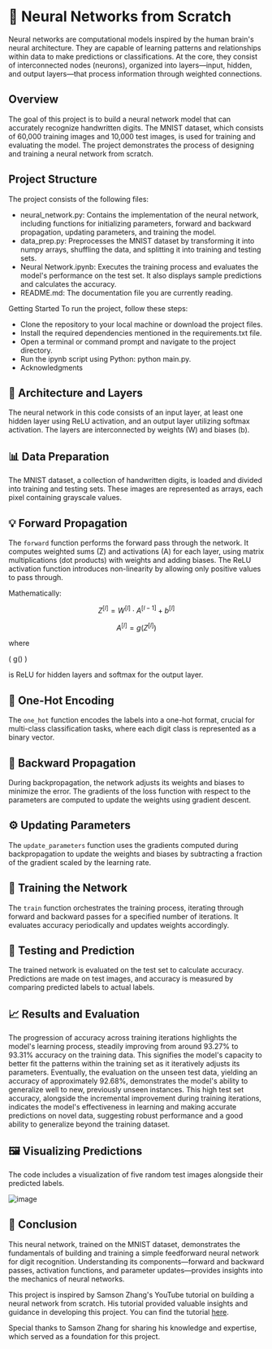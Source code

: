 # 🧠 **Neural Networks from Scratch**

Neural networks are computational models inspired by the human brain's neural architecture. They are capable of learning patterns and relationships within data to make predictions or classifications. At the core, they consist of interconnected nodes (neurons), organized into layers—input, hidden, and output layers—that process information through weighted connections.


## Overview
The goal of this project is to build a neural network model that can accurately recognize handwritten digits. The MNIST dataset, which consists of 60,000 training images and 10,000 test images, is used for training and evaluating the model. The project demonstrates the process of designing and training a neural network from scratch.

## Project Structure
The project consists of the following files:

* neural_network.py: Contains the implementation of the neural network, including functions for initializing parameters, forward and backward propagation, updating parameters, and training the model.
* data_prep.py: Preprocesses the MNIST dataset by transforming it into numpy arrays, shuffling the data, and splitting it into training and testing sets.
* Neural Network.ipynb: Executes the training process and evaluates the model's performance on the test set. It also displays sample predictions and calculates the accuracy.
* README.md: The documentation file you are currently reading.

Getting Started
To run the project, follow these steps:

* Clone the repository to your local machine or download the project files.
* Install the required dependencies mentioned in the requirements.txt file.
* Open a terminal or command prompt and navigate to the project directory.
* Run the ipynb script using Python: python main.py.
* Acknowledgments

## 🔗 Architecture and Layers

The neural network in this code consists of an input layer, at least one hidden layer using ReLU activation, and an output layer utilizing softmax activation. The layers are interconnected by weights (W) and biases (b).

## 📊 Data Preparation

The MNIST dataset, a collection of handwritten digits, is loaded and divided into training and testing sets. These images are represented as arrays, each pixel containing grayscale values.

## 💡 Forward Propagation

The `forward` function performs the forward pass through the network. It computes weighted sums (Z) and activations (A) for each layer, using matrix multiplications (dot products) with weights and adding biases. The ReLU activation function introduces non-linearity by allowing only positive values to pass through.

Mathematically:

$$ Z^{[l]} = W^{[l]} \cdot A^{[l-1]} + b^{[l]} $$

$$ A^{[l]} = g(Z^{[l]}) $$

where 

\( g() \) 

is ReLU for hidden layers and softmax for the output layer.


## 🧮 One-Hot Encoding

The `one_hot` function encodes the labels into a one-hot format, crucial for multi-class classification tasks, where each digit class is represented as a binary vector.

## 🔄 Backward Propagation

During backpropagation, the network adjusts its weights and biases to minimize the error. The gradients of the loss function with respect to the parameters are computed to update the weights using gradient descent.

## ⚙️ Updating Parameters

The `update_parameters` function uses the gradients computed during backpropagation to update the weights and biases by subtracting a fraction of the gradient scaled by the learning rate.

## 🔁 Training the Network

The `train` function orchestrates the training process, iterating through forward and backward passes for a specified number of iterations. It evaluates accuracy periodically and updates weights accordingly.

## 🎯 Testing and Prediction

The trained network is evaluated on the test set to calculate accuracy. Predictions are made on test images, and accuracy is measured by comparing predicted labels to actual labels.

## 📈 Results and Evaluation

The progression of accuracy across training iterations highlights the model's learning process, steadily improving from around 93.27% to 93.31% accuracy on the training data. This signifies the model's capacity to better fit the patterns within the training set as it iteratively adjusts its parameters. Eventually, the evaluation on the unseen test data, yielding an accuracy of approximately 92.68%, demonstrates the model's ability to generalize well to new, previously unseen instances. This high test set accuracy, alongside the incremental improvement during training iterations, indicates the model's effectiveness in learning and making accurate predictions on novel data, suggesting robust performance and a good ability to generalize beyond the training dataset.

## 🖼️ Visualizing Predictions

The code includes a visualization of five random test images alongside their predicted labels.

![image](https://github.com/riyouuyt/Neural-Network-from-Scratch/assets/122600889/e548e177-9e28-4297-a358-e2d7e1e50286)

## 📝 Conclusion

This neural network, trained on the MNIST dataset, demonstrates the fundamentals of building and training a simple feedforward neural network for digit recognition. Understanding its components—forward and backward passes, activation functions, and parameter updates—provides insights into the mechanics of neural networks.


This project is inspired by Samson Zhang's YouTube tutorial on building a neural network from scratch. His tutorial provided valuable insights and guidance in developing this project. You can find the tutorial [here](https://www.youtube.com/watch?v=w8yWXqWQYmU&t=1675s&pp=ygUObmV1cmFsIG5ldHdvcms%3D).

Special thanks to Samson Zhang for sharing his knowledge and expertise, which served as a foundation for this project.
